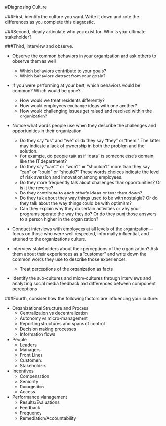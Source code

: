 #Diagnosing Culture

###First, identify the culture you want.
Write it down and note the differences as you complete this diagnostic.

###Second, clearly articulate who you exist for. 
Who is your ultimate stakeholder?

###Third, interview and observe.
  * Observe the common behaviors in your organization and ask others to observe them as well
    * Which behaviors contribute to your goals?
    * Which behaviors detract from your goals?
    
  * If you were performing at your best, which behaviors would be common? Which would be gone?
    * How would we treat residents differently?
    * How would employees exchange ideas with one another?
    * How would challenging issues get raised and resolved within the organization?
    
  * Notice what words people use when they describe the challenges and opportunities in their organization
    * Do they say “us” and “we” or do they say “they” or “them.” The latter may indicate a lack of ownership in both the problem and the solution. 
     * For example, do people talk as if “data” is someone else’s domain, like the IT department?
    * Do they say “can’t” or “won’t” or “shouldn’t” more than they say “can” or “could” or “should?” These words choices indicate the level of risk aversion and innovation among employees. 
    * Do they more frequently talk about challenges than opportunities? Or is it the reverse?
    * Do they contribute to each other’s ideas or tear them down?
    * Do they talk about they way things used to be with nostalgia? Or do they talk about the way things could be with optimism?
    * Can they explain why they do certain activities or why your programs operate the way they do? Or do they punt those answers to a person higher in the organization?
    
  * Conduct interviews with employees at all levels of the organization—focus on those who were well respected, informally influential, and attuned to the organizations culture. 
  
  * Interview stakeholders about their perceptions of the organization? Ask them about their experiences as a “customer” and write down the common words they use to describe those experiences.   
    * Treat perceptions of the organization as facts
    
  * Identify the sub-cultures and micro-cultures through interviews and analyzing social media feedback and differences between component perceptions
  
###Fourth, consider how the following factors are influencing your culture:
  * Organizational Structure and Process
    * Centralization vs decentralization
    * Autonomy vs micro-management
    * Reporting structures and spans of control
    * Decision making processes
    * Information flows
  * People
    * Leaders
    * Managers
    * Front Lines
    * Customers
    * Stakeholders
  * Incentives
    * Compensation
    * Seniority
    * Recognition
    * Access
  * Performance Management 
    * Results/Evaluations
    * Feedback
    * Frequency
    * Remediation/Accountability
